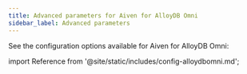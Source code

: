 ```yaml
---
title: Advanced parameters for Aiven for AlloyDB Omni
sidebar_label: Advanced parameters
---
```


See the configuration options available for Aiven for AlloyDB Omni:

import Reference from '@site/static/includes/config-alloydbomni.md';

<Reference />
